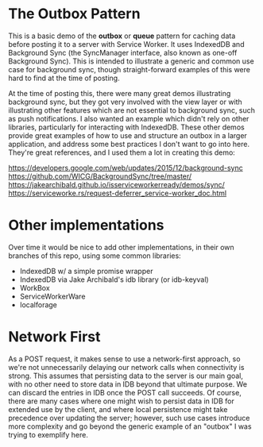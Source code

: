 # The Outbox Pattern

This is a basic demo of the **outbox** or **queue** pattern for caching data before posting it to a server with Service Worker. It uses IndexedDB and Background Sync (the SyncManager interface, also known as one-off Background Sync). This is intended to illustrate a generic and common use case for background sync, though straight-forward examples of this were hard to find at the time of posting.

At the time of posting this, there were many great demos illustrating background sync, but they got very involved with the view layer or with illustrating other features which are not essential to background sync, such as push notifications. I also wanted an example which didn't rely on other libraries, particularly for interacting with IndexedDB. These other demos provide great examples of how to use and structure an outbox in a larger application, and address some best practices I don't want to go into here. They're great references, and I used them a lot in creating this demo:

https://developers.google.com/web/updates/2015/12/background-sync
https://github.com/WICG/BackgroundSync/tree/master/
https://jakearchibald.github.io/isserviceworkerready/demos/sync/
https://serviceworke.rs/request-deferrer_service-worker_doc.html


# Other implementations

Over time it would be nice to add other implementations, in their own branches of this repo, using some common libraries:
- IndexedDB w/ a simple promise wrapper
- IndexedDB via Jake Archibald's idb library (or idb-keyval)
- WorkBox
- ServiceWorkerWare
- localforage

# Network First

As a POST request, it makes sense to use a network-first approach, so we're not unnecessarily delaying our network calls when connectivity is strong. This assumes that persisting data to the server is our main goal, with no other need to store data in IDB beyond that ultimate purpose. We can discard the entries in IDB once the POST call succeeds. Of course, there are many cases where one might wish to persist data in IDB for extended use by the client, and where local persistence might take precedence over updating the server; however, such use cases introduce more complexity and go beyond the generic example of an "outbox" I was trying to exemplify here.
